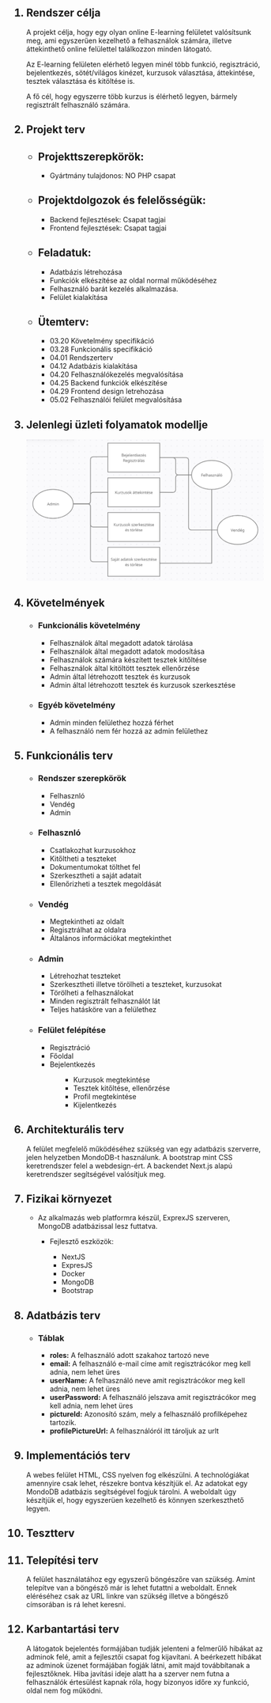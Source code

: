 
<ol>

## <li> Rendszer célja </li>

<p>A projekt célja, hogy egy olyan online E-learning felületet valósítsunk meg, ami egyszerűen kezelhető a felhasználok számára, illetve áttekinthető online felülettel találkozzon minden látogató. 
</p>

<p>Az E-learning felületen elérhető legyen minél több funkció, regisztráció, bejelentkezés, sötét/világos kinézet, kurzusok választása, áttekintése, tesztek választása és kitöltése is.   
</p>

<p>A fő cél, hogy egyszerre több kurzus is élérhető legyen, bármely regisztrált felhasználó számára. 
</P>

## <li> Projekt terv</li>
<ul>

## <li>Projekttszerepkörök:</li>
<ul>
<li>Gyártmány tulajdonos: NO PHP csapat</li>
</ul>

## <li>Projektdolgozok és felelősségük:</li>
<ul>
<li>Backend fejlesztések: Csapat tagjai</li>
<li>Frontend fejlesztések: Csapat tagjai</li>
</ul>

## <li>Feladatuk:</li>
<ul>
<li>Adatbázis létrehozása</li>
<li>Funkciók elkészítése az oldal normal működéséhez</li>
<li>Felhasználó barát kezelés alkalmazása.</li>
<li>Felület kialakítása</li>
</ul>

## <li>Ütemterv:</li>
<ul>
<li>03.20 Követelmény specifikáció</li>
<li>03.28 Funkcionális specifikáció</li>
<li>04.01 Rendszerterv</li>
<li>04.12 Adatbázis kialakítása</li>
<li>04.20 Felhasználókezelés megvalósítása</li>
<li>04.25 Backend funkciók elkészítése</li>
<li>04.29 Frontend design letrehozása</li>
<li>05.02 Felhasználói felület megvalósítása</li>
</ul>
</ul>

## <li> Jelenlegi üzleti folyamatok modellje</li>
  
  <img src="JogModell.png">

## <li> Követelmények</li>
<ul>

### <li>Funkcionális követelmény</li>
<ul>
<li>Felhasználok által megadott adatok tárolása</li>
<li>Felhasználok által megadott adatok modosítása</li>
<li>Felhasználok számára készített tesztek kitőltése</li>
<li>Felhasználok által kitöltött tesztek ellenőrzése</li>
<li>Admin által létrehozott tesztek és kurzusok</li>
<li>Admin által létrehozott tesztek és kurzusok szerkesztése</li>
</ul>

### <li>Egyéb követelmény</li>
<ul>
<li>Admin minden felülethez hozzá férhet</li>
<li>A felhasználó nem fér hozzá az admin felülethez</li>
</ul>

</ul>

## <li> Funkcionális terv </li>
<ul>

### <li>Rendszer szerepkörök</li>
<ul>
<li>Felhasznló</li>
<li>Vendég</li>
<li>Admin</li>
</ul>

### <li>Felhasznló</li>
<ul>
<li>Csatlakozhat kurzusokhoz</li>
<li>Kitőltheti a teszteket</li>
<li>Dokumentumokat tölthet fel</li>
<li>Szerkesztheti a saját adatait</li>
<li>Ellenőrizheti a tesztek megoldását</li>
</ul>


### <li>Vendég</li>
<ul>
<li>Megtekintheti az oldalt</li>
<li>Regisztrálhat az oldalra</li>
<li>Általános információkat megtekinthet</li>
</ul>

### <li>Admin</li>
<ul>
<li>Létrehozhat teszteket</li>
<li>Szerkesztheti illetve törölheti a teszteket, kurzusokat</li>
<li>Törölheti a felhasználokat</li>
<li>Minden regisztrált felhasználót lát</li>
<li>Teljes hatásköre van a felülethez</li>
</ul>

### <li>Felület felépítése</li>
<ul>
<li>Regisztráció</li>
<li>Főoldal</li>
<li>Bejelentkezés</li>
<ul>
<ul>
<li>Kurzusok megtekintése</li>
<li>Tesztek kitőltése, ellenőrzése</li>
<li>Profil megtekintése</li>
<li>Kijelentkezés</li>
</ul>
</ul>
</ul>
</ul>

## <li> Architekturális terv </li>
<p>
A felület megfelelő működéséhez szükség van egy adatbázis szerverre, jelen helyzetben MondoDB-t használunk. A bootstrap mint CSS keretrendszer felel a webdesign-ért. A backendet Next.js alapú keretrendszer segítségével valósítjuk meg.
<p>

## <li> Fizikai környezet </li>
<ul> 
<li>
Az alkalmazás web platformra készül, ExprexJS szerveren, MongoDB adatbázissal lesz futtatva.
</li>
<ul>
<li>Fejlesztő eszközök:</li>
<ul>
<li>NextJS</li>
<li>ExpresJS</li>
<li>Docker</li>
<li>MongoDB</li>
<li>Bootstrap</li>
</ul>


</ul>
</ul>

## <li> Adatbázis terv </li>
<ul>

### <li>Táblak</li>
<ul>
<li><strong>roles:</strong> A felhasználó adott szakahoz tartozó neve</li>
<li><strong>email:</strong> A felhasználó e-mail címe amit regisztrácókor meg kell adnia, nem lehet üres</li>
<li><strong>userName:</strong> A felhasználó neve amit regisztrácókor meg kell adnia, nem lehet üres</li>
<li><strong>userPassword:</strong> A felhasználó jelszava amit regisztrácókor meg kell adnia, nem lehet üres</li>
<li><strong>pictureId:</strong> Azonosító szám, mely a felhasználó profilképehez tartozik.</li>
<li><strong>profilePictureUrl:</strong> A felhasználóról itt tároljuk az urlt</li>
</ul>
</ul>


## <li>Implementációs terv</li>

<p>A webes felület HTML, CSS  nyelven fog elkészülni. A technológiákat amennyire csak lehet, részekre bontva készítjük el. Az adatokat egy MondoDB adatbázis segítségével fogjuk tárolni. A weboldalt úgy készítjük el, hogy egyszerüen kezelhető és könnyen szerkeszthető legyen.</p>

## <li>Tesztterv</li>
## <li>Telepítési terv</li>
<p>A felület használatához egy egyszerű böngészőre van szükség. Amint telepítve van a böngésző már is lehet futattni a weboldalt. Ennek eléréséhez csak az URL linkre van szükség illetve a böngésző címsorában is rá lehet keresni.</p>

## <li>Karbantartási terv</li>

A látogatok bejelentés formájában tudják jelenteni a felmerűlő hibákat az adminok felé, amit a fejlesztői csapat fog kijavítani. A beérkezett hibákat az adminok üzenet formájában fogják látni, amit majd továbbítanak a fejlesztőknek. Hiba javítási ideje alatt ha a szerver nem futna a felhasználók értesülést kapnak róla, hogy bizonyos időre xy funkció, oldal nem fog működni.



</ol>

